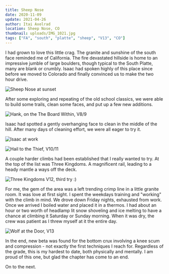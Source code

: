 ```yaml
---
title: Sheep Nose
date: 2020-11-09
update: 2021-04-26
author: Itai Axelrad
location: Sheep Nose, CO
thumbnail: uploads/IMG_1021.jpg
tags: ["FA", "south", "platte", "sheep", "V13", "CO"]
---
```


I had grown to love this little crag. The granite and sunshine of the south face reminded me of California. The fire devastated hillside is home to an impressive jumble of large boulders, though typical to the South Platte, many are blank or crumbly. Isaac had spoken highly of this place since before we moved to Colorado and finally convinced us to make the two hour drive.

![Sheep Nose at sunset](uploads/IMG_1021.jpg)

After some exploring and repeating of the old school classics, we were able to build some trails, clean some faces, and put up a few new additions.

![Hank, on the The Board Within, V8/9](uploads/IMG_3625.jpg)

Isaac had spotted a gently overhanging face to clean in the middle of the hill. After many days of cleaning effort, we were all eager to try it.

![Isaac at work](uploads/IMG_1188.jpg)

![Hail to the Thief, V10/11](uploads/IMG_3626.jpg)

A couple harder climbs had been established that I really wanted to try. At the top of the list was Three Kingdoms. A magnificent rail, leading to a heady mantle a ways off the deck.

![Three Kingdoms V12, third try :)](uploads/IMG_3491.jpg)

For me, the gem of the area was a left trending crimp line in a little granite room. It was love at first sight. I spent the weekdays training and "working" with the climb in mind. We drove down Friday nights, exhausted from work. Once we arrived I boiled water and placed it in a thermos. I had about an hour or two worth of headlamp lit snow shoveling and ice melting to have a chance at climbing it Saturday or Sunday morning. When it was dry, the crew was patient as I threw myself at it the entire day.

![Wolf at the Door, V13](uploads/IMG_3627.jpg)

In the end, new beta was found for the bottom crux involving a knee scum and compression - not exactly the first techniques I reach for. Regardless of the grade, this is my hardest to date, both physically and mentally. I am proud of this one, but glad the chapter has come to an end.

On to the next.
